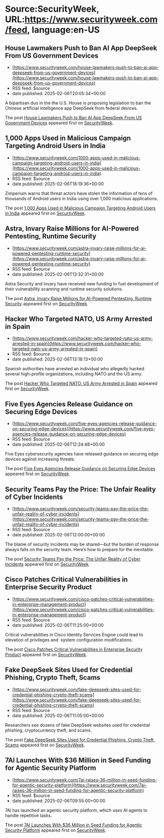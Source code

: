 # Source:SecurityWeek, URL:https://www.securityweek.com/feed, language:en-US

## House Lawmakers Push to Ban AI App DeepSeek From US Government Devices
 - [https://www.securityweek.com/house-lawmakers-push-to-ban-ai-app-deepseek-from-us-government-devices](https://www.securityweek.com/house-lawmakers-push-to-ban-ai-app-deepseek-from-us-government-devices)
 - RSS feed: $source
 - date published: 2025-02-06T20:05:34+00:00

<p>A bipartisan duo in the the U.S. House is proposing legislation to ban the Chinese artificial intelligence app DeepSeek from federal devices.</p>
<p>The post <a href="https://www.securityweek.com/house-lawmakers-push-to-ban-ai-app-deepseek-from-us-government-devices/">House Lawmakers Push to Ban AI App DeepSeek From US Government Devices</a> appeared first on <a href="https://www.securityweek.com">SecurityWeek</a>.</p>

## 1,000 Apps Used in Malicious Campaign Targeting Android Users in India
 - [https://www.securityweek.com/1000-apps-used-in-malicious-campaign-targeting-android-users-in-india](https://www.securityweek.com/1000-apps-used-in-malicious-campaign-targeting-android-users-in-india)
 - RSS feed: $source
 - date published: 2025-02-06T18:19:36+00:00

<p>Zimperium warns that threat actors have stolen the information of tens of thousands of Android users in India using over 1,000 malicious applications.</p>
<p>The post <a href="https://www.securityweek.com/1000-apps-used-in-malicious-campaign-targeting-android-users-in-india/">1,000 Apps Used in Malicious Campaign Targeting Android Users in India</a> appeared first on <a href="https://www.securityweek.com">SecurityWeek</a>.</p>

## Astra, Invary Raise Millions for AI-Powered Pentesting, Runtime Security
 - [https://www.securityweek.com/astra-invary-raise-millions-for-ai-powered-pentesting-runtime-security](https://www.securityweek.com/astra-invary-raise-millions-for-ai-powered-pentesting-runtime-security)
 - RSS feed: $source
 - date published: 2025-02-06T13:32:31+00:00

<p>Astra Security and Invary have received new funding to fuel development of their vulnerability scanning and runtime security solutions.</p>
<p>The post <a href="https://www.securityweek.com/astra-invary-raise-millions-for-ai-powered-pentesting-runtime-security/">Astra, Invary Raise Millions for AI-Powered Pentesting, Runtime Security</a> appeared first on <a href="https://www.securityweek.com">SecurityWeek</a>.</p>

## Hacker Who Targeted NATO, US Army Arrested in Spain
 - [https://www.securityweek.com/hacker-who-targeted-nato-us-army-arrested-in-spain](https://www.securityweek.com/hacker-who-targeted-nato-us-army-arrested-in-spain)
 - RSS feed: $source
 - date published: 2025-02-06T13:18:13+00:00

<p>Spanish authorities have arrested an individual who allegedly hacked several high-profile organizations, including NATO and the US army.</p>
<p>The post <a href="https://www.securityweek.com/hacker-who-targeted-nato-us-army-arrested-in-spain/">Hacker Who Targeted NATO, US Army Arrested in Spain</a> appeared first on <a href="https://www.securityweek.com">SecurityWeek</a>.</p>

## Five Eyes Agencies Release Guidance on Securing Edge Devices
 - [https://www.securityweek.com/five-eyes-agencies-release-guidance-on-securing-edge-devices](https://www.securityweek.com/five-eyes-agencies-release-guidance-on-securing-edge-devices)
 - RSS feed: $source
 - date published: 2025-02-06T12:24:48+00:00

<p>Five Eyes cybersecurity agencies have released guidance on securing edge devices against increasing threats.</p>
<p>The post <a href="https://www.securityweek.com/five-eyes-agencies-release-guidance-on-securing-edge-devices/">Five Eyes Agencies Release Guidance on Securing Edge Devices</a> appeared first on <a href="https://www.securityweek.com">SecurityWeek</a>.</p>

## Security Teams Pay the Price: The Unfair Reality of Cyber Incidents
 - [https://www.securityweek.com/security-teams-pay-the-price-the-unfair-reality-of-cyber-incidents](https://www.securityweek.com/security-teams-pay-the-price-the-unfair-reality-of-cyber-incidents)
 - RSS feed: $source
 - date published: 2025-02-06T12:00:00+00:00

<p>The blame of security incidents may be shared—but the burden of response always falls on the security team. Here’s how to prepare for the inevitable.</p>
<p>The post <a href="https://www.securityweek.com/security-teams-pay-the-price-the-unfair-reality-of-cyber-incidents/">Security Teams Pay the Price: The Unfair Reality of Cyber Incidents</a> appeared first on <a href="https://www.securityweek.com">SecurityWeek</a>.</p>

## Cisco Patches Critical Vulnerabilities in Enterprise Security Product
 - [https://www.securityweek.com/cisco-patches-critical-vulnerabilities-in-enterprise-management-product](https://www.securityweek.com/cisco-patches-critical-vulnerabilities-in-enterprise-management-product)
 - RSS feed: $source
 - date published: 2025-02-06T11:25:00+00:00

<p>Critical vulnerabilities in Cisco Identity Services Engine could lead to elevation of privileges and  system configuration modifications.</p>
<p>The post <a href="https://www.securityweek.com/cisco-patches-critical-vulnerabilities-in-enterprise-management-product/">Cisco Patches Critical Vulnerabilities in Enterprise Security Product</a> appeared first on <a href="https://www.securityweek.com">SecurityWeek</a>.</p>

## Fake DeepSeek Sites Used for Credential Phishing, Crypto Theft, Scams
 - [https://www.securityweek.com/fake-deepseek-sites-used-for-credential-phishing-crypto-theft-scams](https://www.securityweek.com/fake-deepseek-sites-used-for-credential-phishing-crypto-theft-scams)
 - RSS feed: $source
 - date published: 2025-02-06T11:05:00+00:00

<p>Researchers see dozens of fake DeepSeek websites used for credential phishing, cryptocurrency theft, and scams.</p>
<p>The post <a href="https://www.securityweek.com/fake-deepseek-sites-used-for-credential-phishing-crypto-theft-scams/">Fake DeepSeek Sites Used for Credential Phishing, Crypto Theft, Scams</a> appeared first on <a href="https://www.securityweek.com">SecurityWeek</a>.</p>

## 7AI Launches With $36 Million in Seed Funding for Agentic Security Platform
 - [https://www.securityweek.com/7ai-raises-36-million-in-seed-funding-for-agentic-security-platform](https://www.securityweek.com/7ai-raises-36-million-in-seed-funding-for-agentic-security-platform)
 - RSS feed: $source
 - date published: 2025-02-06T09:55:00+00:00

<p>7AI has launched an agentic security platform, which uses AI agents to handle repetitive tasks.</p>
<p>The post <a href="https://www.securityweek.com/7ai-raises-36-million-in-seed-funding-for-agentic-security-platform/">7AI Launches With $36 Million in Seed Funding for Agentic Security Platform</a> appeared first on <a href="https://www.securityweek.com">SecurityWeek</a>.</p>


